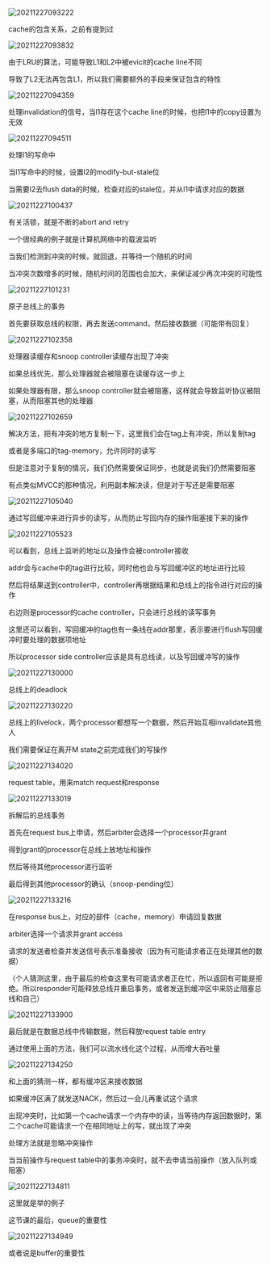 ![20211227093222](https://picsheep.oss-cn-beijing.aliyuncs.com/pic/20211227093222.png)

cache的包含关系，之前有提到过

![20211227093832](https://picsheep.oss-cn-beijing.aliyuncs.com/pic/20211227093832.png)

由于LRU的算法，可能导致L1和L2中被evicit的cache line不同

导致了L2无法再包含L1，所以我们需要额外的手段来保证包含的特性

![20211227094359](https://picsheep.oss-cn-beijing.aliyuncs.com/pic/20211227094359.png)

处理invalidation的信号，当l1存在这个cache line的时候，也把l1中的copy设置为无效

![20211227094511](https://picsheep.oss-cn-beijing.aliyuncs.com/pic/20211227094511.png)

处理l1的写命中

当l1写命中的时候，设置l2的modify-but-stale位

当需要l2去flush data的时候，检查对应的stale位，并从l1中请求对应的数据

![20211227100437](https://picsheep.oss-cn-beijing.aliyuncs.com/pic/20211227100437.png)

有关活锁，就是不断的abort and retry

一个很经典的例子就是计算机网络中的载波监听

当我们检测到冲突的时候，就回退，并等待一个随机的时间

当冲突次数增多的时候，随机时间的范围也会加大，来保证减少再次冲突的可能性

![20211227101231](https://picsheep.oss-cn-beijing.aliyuncs.com/pic/20211227101231.png)

原子总线上的事务

首先要获取总线的权限，再去发送command，然后接收数据（可能带有回复）

![20211227102358](https://picsheep.oss-cn-beijing.aliyuncs.com/pic/20211227102358.png)

处理器读缓存和snoop controller读缓存出现了冲突

如果总线优先，那么处理器就会被阻塞在读缓存这一步上

如果处理器有限，那么snoop controller就会被阻塞，这样就会导致监听协议被阻塞，从而阻塞其他的处理器

![20211227102659](https://picsheep.oss-cn-beijing.aliyuncs.com/pic/20211227102659.png)

解决方法，把有冲突的地方复制一下，这里我们会在tag上有冲突，所以复制tag

或者是多端口的tag-memory，允许同时的读写

但是注意对于复制的情况，我们仍然需要保证同步，也就是说我们仍然需要阻塞

有点类似MVCC的那种情况，利用副本解决读，但是对于写还是需要阻塞

![20211227105040](https://picsheep.oss-cn-beijing.aliyuncs.com/pic/20211227105040.png)

通过写回缓冲来进行异步的读写，从而防止写回内存的操作阻塞接下来的操作

![20211227105523](https://picsheep.oss-cn-beijing.aliyuncs.com/pic/20211227105523.png)

可以看到，总线上监听的地址以及操作会被controller接收

addr会与cache中的tag进行比较，同时他也会与写回缓冲区的地址进行比较

然后将结果送到controller中，controller再根据结果和总线上的指令进行对应的操作

右边则是processor的cache controller，只会进行总线的读写事务

这里还可以看到，写回缓冲的tag也有一条线在addr那里，表示要进行flush写回缓冲时要处理的数据项地址

所以processor side controller应该是具有总线读，以及写回缓冲写的操作

![20211227130000](https://picsheep.oss-cn-beijing.aliyuncs.com/pic/20211227130000.png)

总线上的deadlock

![20211227130220](https://picsheep.oss-cn-beijing.aliyuncs.com/pic/20211227130220.png)

总线上的livelock，两个processor都想写一个数据，然后开始互相invalidate其他人

我们需要保证在离开M state之前完成我们的写操作

![20211227134020](https://picsheep.oss-cn-beijing.aliyuncs.com/pic/20211227134020.png)

request table，用来match request和response

![20211227133019](https://picsheep.oss-cn-beijing.aliyuncs.com/pic/20211227133019.png)

拆解后的总线事务

首先在request bus上申请，然后arbiter会选择一个processor并grant

得到grant的processor在总线上放地址和操作

然后等待其他processor进行监听

最后得到其他processor的确认（snoop-pending位）

![20211227133216](https://picsheep.oss-cn-beijing.aliyuncs.com/pic/20211227133216.png)

在response bus上，对应的部件（cache，memory）申请回复数据

arbiter选择一个请求并grant access

请求的发送者检查并发送信号表示准备接收（因为有可能请求者正在处理其他的数据）

（个人猜测这里，由于最后的检查这里有可能请求者正在忙，所以返回有可能是拒绝。所以responder可能释放总线并重启事务，或者发送到缓冲区中来防止阻塞总线和自己）

![20211227133900](https://picsheep.oss-cn-beijing.aliyuncs.com/pic/20211227133900.png)

最后就是在数据总线中传输数据，然后释放request table entry

通过使用上面的方法，我们可以流水线化这个过程，从而增大吞吐量

![20211227134250](https://picsheep.oss-cn-beijing.aliyuncs.com/pic/20211227134250.png)

和上面的猜测一样，都有缓冲区来接收数据

如果缓冲区满了就发送NACK，然后过一会儿再重试这个请求

出现冲突时，比如第一个cache请求一个内存中的读，当等待内存返回数据时，第二个cache可能请求一个在相同地址上的写，就出现了冲突

处理方法就是忽略冲突操作

当当前操作与request table中的事务冲突时，就不去申请当前操作（放入队列或阻塞）

![20211227134811](https://picsheep.oss-cn-beijing.aliyuncs.com/pic/20211227134811.png)

这里就是举的例子

这节课的最后，queue的重要性

![20211227134949](https://picsheep.oss-cn-beijing.aliyuncs.com/pic/20211227134949.png)

或者说是buffer的重要性